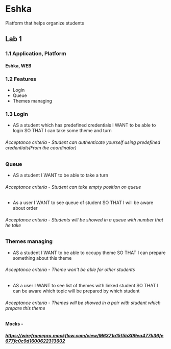 # Eshka

Platform that helps organize students

## Lab 1
### 1.1 Application, Platform 
#### Eshka, WEB
### 1.2 Features 
* Login
* Queue
* Themes managing
### 1.3 Login
* AS a student which has predefined credentials I WANT to be able to login SO THAT I can take some theme and turn
###### Acceptance criteria - Student can authenticate yourself using predefined credentials(From the coordinator)
### Queue
* AS a student I WANT to be able to take a turn
###### Acceptance criteria - Student can take empty position on queue
* As a user I WANT to see queue of student SO THAT I will be aware about order
###### Acceptance criteria - Students will be showed in a queue with number that he take
### Themes managing
* AS a student I WANT to be able to occupy theme SO THAT I can prepare something about this theme
###### Acceptance criteria - Theme won't be able for other students
* AS a user I WANT to see list of themes with linked student SO THAT I can be aware which topic will be prepared by which student
###### Acceptance criteria - Themes will be showed in a pair with student which prepare this theme
#### Mocks - 
##### https://wireframepro.mockflow.com/view/M6371a15f5b309ea477b36fe677fc0c9d1600622313602

